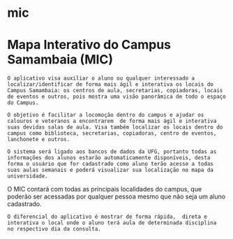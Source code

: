 mic
===
<h1>
Mapa Interativo do Campus Samambaia (MIC)
</h1>

	O aplicativo visa auxiliar o aluno ou qualquer interessado a localizar/identificar de forma mais ágil e interativa os locais do Campus Samambaia: os centros de aula, secretarias, copiadoras, locais de eventos e outros, pois mostra uma visão panorâmica de todo o espaço do Campus.

	O objetivo é facilitar a locomoção dentro do campus e ajudar os calouros e veteranos a encontrarem  de forma mais ágil e interativa suas devidas salas de aula. Visa também localizar os locais dentro do campus como biblioteca, secretarias, copiadoras, centro de eventos, lanchonete e outros.

	O sistema será ligado aos bancos de dados da UFG, portanto todas as informações dos alunos estarão automaticamente disponíveis, desta forma o usuário que for cadastrado como aluno terão acesso a todas suas aulas semanais e poderá visualizar sua localização no mapa da universidade.
O MIC contará com todas as principais localidades do campus, que poderão ser acessadas por qualquer pessoa mesmo que não seja um aluno cadastrado.
	
	O diferencial do aplicativo é mostrar de forma rápida,  direta e interativa o local onde o aluno terá aula de determinada disciplina  no respectivo dia da consulta. 







